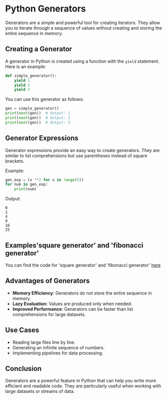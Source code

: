 # Python Generators

Generators are a simple and powerful tool for creating iterators. They allow you to iterate through a sequence of values without creating and storing the entire sequence in memory.

## Creating a Generator

A generator in Python is created using a function with the `yield` statement. Here is an example:

```python
def simple_generator():
    yield 1
    yield 2
    yield 3
```

You can use this generator as follows:

```python
gen = simple_generator()
print(next(gen))  # Output: 1
print(next(gen))  # Output: 2
print(next(gen))  # Output: 3
```

## Generator Expressions

Generator expressions provide an easy way to create generators. They are similar to list comprehensions but use parentheses instead of square brackets.

Example:

```python
gen_exp = (x **2 for x in range(5))
for num in gen_exp:
    print(num)
```

Output:
```
0
1
4
9
16
25
```

## Examples'square generator' and 'fibonacci generator'

You can find the code for 'square generator' and 'fibonacci generator' [here](./generators.py)

## Advantages of Generators

- **Memory Efficiency**: Generators do not store the entire sequence in memory.
- **Lazy Evaluation**: Values are produced only when needed.
- **Improved Performance**: Generators can be faster than list comprehensions for large datasets.

## Use Cases

- Reading large files line by line.
- Generating an infinite sequence of numbers.
- Implementing pipelines for data processing.

## Conclusion

Generators are a powerful feature in Python that can help you write more efficient and readable code. They are particularly useful when working with large datasets or streams of data.

